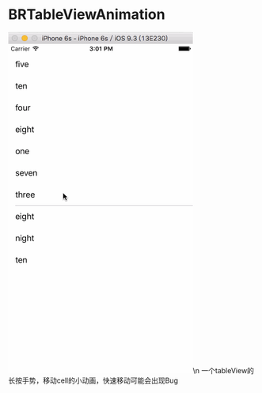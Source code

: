 # BRTableViewAnimation
![image](https://github.com/sorBhr/BRTableViewAnimation/blob/master/Untitled.gif)\n
一个tableView的长按手势，移动cell的小动画，快速移动可能会出现Bug
